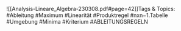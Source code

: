 
![[Analysis-Lineare_Algebra-230308.pdf#page=42]]Tags & Topics:
   #Ableitung
   #Maximum
   #Linearität
   #Produktregel
   #nxn−1.Tabelle
   #Umgebung
   #Minima
   #Kriterium
   #ABLEITUNGSREGELN